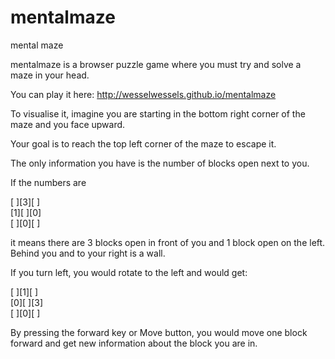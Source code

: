 mentalmaze
==========

mental maze

mentalmaze is a browser puzzle game where you must try and solve a maze in your head. 

You can play it here:
http://wesselwessels.github.io/mentalmaze

To visualise it, imagine you are starting in the bottom right corner of the maze and you face upward. 

Your goal is to reach the top left corner of the maze to escape it.

The only information you have is the number of blocks open next to you.

If the numbers are

[ ][3][ ]<br>
[1][ ][0]<br>
[ ][0][ ]<br>

it means there are 3 blocks open in front of you and 1 block open on the left. 
Behind you and to your right is a wall.

If you turn left, you would rotate to the left and would get:

[ ][1][ ]<br>
[0][ ][3]<br>
[ ][0][ ]<br>

By pressing the forward key or Move button, you would move one block forward and get new information about the block you are in.
